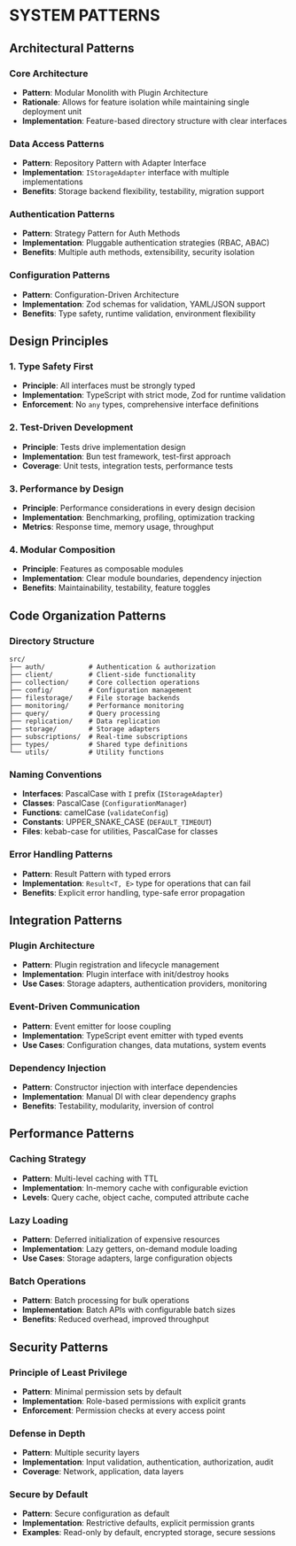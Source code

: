 # SYSTEM PATTERNS

## Architectural Patterns

### Core Architecture
- **Pattern**: Modular Monolith with Plugin Architecture
- **Rationale**: Allows for feature isolation while maintaining single deployment unit
- **Implementation**: Feature-based directory structure with clear interfaces

### Data Access Patterns
- **Pattern**: Repository Pattern with Adapter Interface
- **Implementation**: `IStorageAdapter` interface with multiple implementations
- **Benefits**: Storage backend flexibility, testability, migration support

### Authentication Patterns
- **Pattern**: Strategy Pattern for Auth Methods
- **Implementation**: Pluggable authentication strategies (RBAC, ABAC)
- **Benefits**: Multiple auth methods, extensibility, security isolation

### Configuration Patterns
- **Pattern**: Configuration-Driven Architecture
- **Implementation**: Zod schemas for validation, YAML/JSON support
- **Benefits**: Type safety, runtime validation, environment flexibility

## Design Principles

### 1. Type Safety First
- **Principle**: All interfaces must be strongly typed
- **Implementation**: TypeScript with strict mode, Zod for runtime validation
- **Enforcement**: No `any` types, comprehensive interface definitions

### 2. Test-Driven Development
- **Principle**: Tests drive implementation design
- **Implementation**: Bun test framework, test-first approach
- **Coverage**: Unit tests, integration tests, performance tests

### 3. Performance by Design
- **Principle**: Performance considerations in every design decision
- **Implementation**: Benchmarking, profiling, optimization tracking
- **Metrics**: Response time, memory usage, throughput

### 4. Modular Composition
- **Principle**: Features as composable modules
- **Implementation**: Clear module boundaries, dependency injection
- **Benefits**: Maintainability, testability, feature toggles

## Code Organization Patterns

### Directory Structure
```
src/
├── auth/           # Authentication & authorization
├── client/         # Client-side functionality
├── collection/     # Core collection operations
├── config/         # Configuration management
├── filestorage/    # File storage backends
├── monitoring/     # Performance monitoring
├── query/          # Query processing
├── replication/    # Data replication
├── storage/        # Storage adapters
├── subscriptions/  # Real-time subscriptions
├── types/          # Shared type definitions
└── utils/          # Utility functions
```

### Naming Conventions
- **Interfaces**: PascalCase with `I` prefix (`IStorageAdapter`)
- **Classes**: PascalCase (`ConfigurationManager`)
- **Functions**: camelCase (`validateConfig`)
- **Constants**: UPPER_SNAKE_CASE (`DEFAULT_TIMEOUT`)
- **Files**: kebab-case for utilities, PascalCase for classes

### Error Handling Patterns
- **Pattern**: Result Pattern with typed errors
- **Implementation**: `Result<T, E>` type for operations that can fail
- **Benefits**: Explicit error handling, type-safe error propagation

## Integration Patterns

### Plugin Architecture
- **Pattern**: Plugin registration and lifecycle management
- **Implementation**: Plugin interface with init/destroy hooks
- **Use Cases**: Storage adapters, authentication providers, monitoring

### Event-Driven Communication
- **Pattern**: Event emitter for loose coupling
- **Implementation**: TypeScript event emitter with typed events
- **Use Cases**: Configuration changes, data mutations, system events

### Dependency Injection
- **Pattern**: Constructor injection with interface dependencies
- **Implementation**: Manual DI with clear dependency graphs
- **Benefits**: Testability, modularity, inversion of control

## Performance Patterns

### Caching Strategy
- **Pattern**: Multi-level caching with TTL
- **Implementation**: In-memory cache with configurable eviction
- **Levels**: Query cache, object cache, computed attribute cache

### Lazy Loading
- **Pattern**: Deferred initialization of expensive resources
- **Implementation**: Lazy getters, on-demand module loading
- **Use Cases**: Storage adapters, large configuration objects

### Batch Operations
- **Pattern**: Batch processing for bulk operations
- **Implementation**: Batch APIs with configurable batch sizes
- **Benefits**: Reduced overhead, improved throughput

## Security Patterns

### Principle of Least Privilege
- **Pattern**: Minimal permission sets by default
- **Implementation**: Role-based permissions with explicit grants
- **Enforcement**: Permission checks at every access point

### Defense in Depth
- **Pattern**: Multiple security layers
- **Implementation**: Input validation, authentication, authorization, audit
- **Coverage**: Network, application, data layers

### Secure by Default
- **Pattern**: Secure configuration as default
- **Implementation**: Restrictive defaults, explicit permission grants
- **Examples**: Read-only by default, encrypted storage, secure sessions